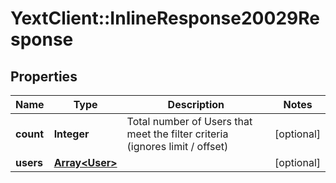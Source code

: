 # YextClient::InlineResponse20029Response

## Properties
Name | Type | Description | Notes
------------ | ------------- | ------------- | -------------
**count** | **Integer** | Total number of Users that meet the filter criteria (ignores limit / offset) | [optional] 
**users** | [**Array&lt;User&gt;**](User.md) |  | [optional] 


